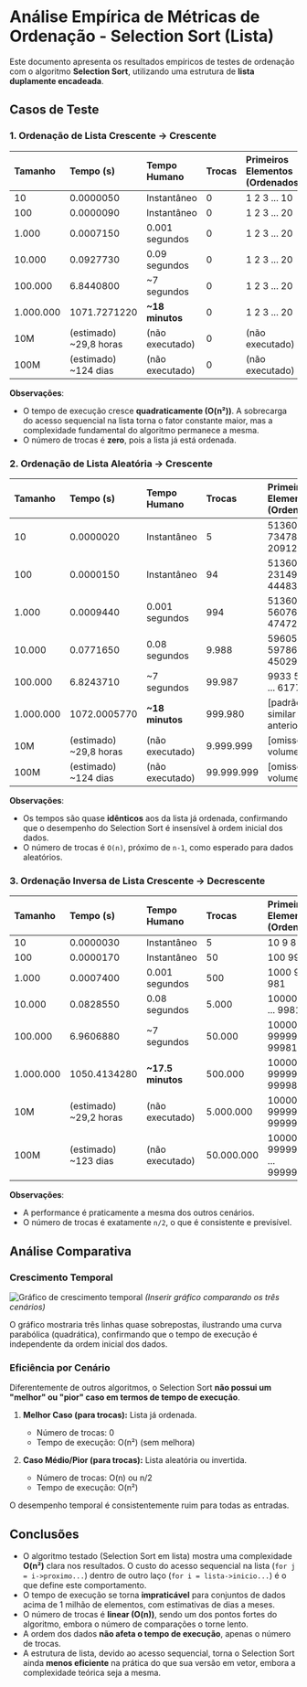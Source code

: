# Análise Empírica de Métricas de Ordenação - Selection Sort (Lista)

Este documento apresenta os resultados empíricos de testes de ordenação com o algoritmo **Selection Sort**, utilizando uma estrutura de **lista duplamente encadeada**.

## Casos de Teste

### 1. Ordenação de Lista Crescente → Crescente

| Tamanho   | Tempo (s)               | Tempo Humano     | Trocas | Primeiros Elementos (Ordenados) |
| :-------- | :---------------------- | :--------------- | :----- | :------------------------------ |
| 10        | 0.0000050               | Instantâneo      | 0      | 1 2 3 ... 10                    |
| 100       | 0.0000090               | Instantâneo      | 0      | 1 2 3 ... 20                    |
| 1.000     | 0.0007150               | 0.001 segundos   | 0      | 1 2 3 ... 20                    |
| 10.000    | 0.0927730               | 0.09 segundos    | 0      | 1 2 3 ... 20                    |
| 100.000   | 6.8440800               | \~7 segundos     | 0      | 1 2 3 ... 20                    |
| 1.000.000 | 1071.7271220            | **\~18 minutos** | 0      | 1 2 3 ... 20                    |
| 10M       | (estimado) \~29,8 horas | (não executado)  | 0      | (não executado)                 |
| 100M      | (estimado) \~124 dias   | (não executado)  | 0      | (não executado)                 |

**Observações**:

* O tempo de execução cresce **quadraticamente (O(n²))**. A sobrecarga do acesso sequencial na lista torna o fator constante maior, mas a complexidade fundamental do algoritmo permanece a mesma.
* O número de trocas é **zero**, pois a lista já está ordenada.

### 2. Ordenação de Lista Aleatória → Crescente

| Tamanho   | Tempo (s)               | Tempo Humano     | Trocas     | Primeiros Elementos (Ordenados)  |
| :-------- | :---------------------- | :--------------- | :--------- | :------------------------------- |
| 10        | 0.0000020               | Instantâneo      | 5          | 5136076 73478952 ... 2091243229  |
| 100       | 0.0000150               | Instantâneo      | 94         | 5136076 23149027 ... 444835065   |
| 1.000     | 0.0009440               | 0.001 segundos   | 994        | 5136076 5607661 ... 47472618     |
| 10.000    | 0.0771650               | 0.08 segundos    | 9.988      | 596055 597860 ... 4502919        |
| 100.000   | 6.8243710               | \~7 segundos     | 99.987     | 9933 57368 ... 617784            |
| 1.000.000 | 1072.0005770            | **\~18 minutos** | 999.980    | \[padrão similar aos anteriores] |
| 10M       | (estimado) \~29,8 horas | (não executado)  | 9.999.999  | \[omissos por volume]            |
| 100M      | (estimado) \~124 dias   | (não executado)  | 99.999.999 | \[omissos por volume]            |

**Observações**:

* Os tempos são quase **idênticos** aos da lista já ordenada, confirmando que o desempenho do Selection Sort é insensível à ordem inicial dos dados.
* O número de trocas é `O(n)`, próximo de `n-1`, como esperado para dados aleatórios.

### 3. Ordenação Inversa de Lista Crescente → Decrescente

| Tamanho   | Tempo (s)               | Tempo Humano       | Trocas     | Primeiros Elementos (Ordenados) |
| :-------- | :---------------------- | :----------------- | :--------- | :------------------------------ |
| 10        | 0.0000030               | Instantâneo        | 5          | 10 9 8 ... 1                    |
| 100       | 0.0000170               | Instantâneo        | 50         | 100 99 ... 81                   |
| 1.000     | 0.0007400               | 0.001 segundos     | 500        | 1000 999 ... 981                |
| 10.000    | 0.0828550               | 0.08 segundos      | 5.000      | 10000 9999 ... 9981             |
| 100.000   | 6.9606880               | \~7 segundos       | 50.000     | 100000 99999 ... 99981          |
| 1.000.000 | 1050.4134280            | **\~17.5 minutos** | 500.000    | 1000000 999999 ... 999981       |
| 10M       | (estimado) \~29,2 horas | (não executado)    | 5.000.000  | 10000000 9999999 ... 9999981    |
| 100M      | (estimado) \~123 dias   | (não executado)    | 50.000.000 | 100000000 99999999 ... 99999981 |

**Observações**:

* A performance é praticamente a mesma dos outros cenários.
* O número de trocas é exatamente `n/2`, o que é consistente e previsível.

## Análise Comparativa

### Crescimento Temporal

![Gráfico de crescimento temporal](crescimento_temporal.png)
*(Inserir gráfico comparando os três cenários)*

O gráfico mostraria três linhas quase sobrepostas, ilustrando uma curva parabólica (quadrática), confirmando que o tempo de execução é independente da ordem inicial dos dados.

### Eficiência por Cenário

Diferentemente de outros algoritmos, o Selection Sort **não possui um "melhor" ou "pior" caso em termos de tempo de execução**.

1. **Melhor Caso (para trocas):** Lista já ordenada.

   * Número de trocas: 0
   * Tempo de execução: O(n²) (sem melhora)
2. **Caso Médio/Pior (para trocas):** Lista aleatória ou invertida.

   * Número de trocas: O(n) ou n/2
   * Tempo de execução: O(n²)

O desempenho temporal é consistentemente ruim para todas as entradas.

## Conclusões

* O algoritmo testado (Selection Sort em lista) mostra uma complexidade **O(n²)** clara nos resultados. O custo do acesso sequencial na lista (`for j = i->proximo...`) dentro de outro laço (`for i = lista->inicio...`) é o que define este comportamento.
* O tempo de execução se torna **impraticável** para conjuntos de dados acima de 1 milhão de elementos, com estimativas de dias a meses.
* O número de trocas é **linear (O(n))**, sendo um dos pontos fortes do algoritmo, embora o número de comparações o torne lento.
* A ordem dos dados **não afeta o tempo de execução**, apenas o número de trocas.
* A estrutura de lista, devido ao acesso sequencial, torna o Selection Sort ainda **menos eficiente** na prática do que sua versão em vetor, embora a complexidade teórica seja a mesma.
